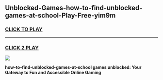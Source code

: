 
## Unblocked-Games-how-to-find-unblocked-games-at-school-Play-Free-yim9m
<h3>
<a href="https://premium76.site?title=how-to-find-unblocked-games-at-school&ref=17A">CLICK TO PLAY</a></h3>
<hr>

<h3>
<a href="https://premium76.site?title=how-to-find-unblocked-games-at-school&ref=17A">CLICK 2 PLAY</a>
  
</h3>

<a href="https://premium76.site?title=how-to-find-unblocked-games-at-school&ref=17A"><img src="https://clearcache.store/games.png"></a>


**how-to-find-unblocked-games-at-school games unblocked: Your Gateway to Fun and Accessible Online Gaming**
